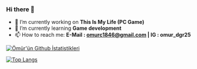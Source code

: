 ### Hi there 👋

- 🔭 I’m currently working on <b>This Is My Life (PC Game)</b>
- 🌱 I’m currently learning <b>Game development</b>
- 📫 How to reach me: <b>E-Mail : omurc1846@gmail.com | IG : omur_dgr25</b>

[![Ömür'ün Github İstatistikleri](https://github-readme-stats.vercel.app/api?username=Omur25&theme=radical&show_icons=true)](https://github.com/anuraghazra/github-readme-stats)

[![Top Langs](https://github-readme-stats.vercel.app/api/top-langs/?username=Omur25)](https://github.com/anuraghazra/github-readme-stats)


